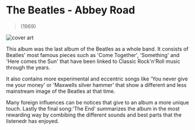 # The Beatles - Abbey Road 

>(1969)

![cover art]('img.jpg')

This album was the last album of the Beatles as a whole band. It consists of Beatles' most famous pieces such as 'Come Together', 'Something' and 'Here comes the Sun' that have been linked to Classic Rock'n'Roll music through the years. 

It also contains more experimental and eccentric songs like 'You never give me your money' or 'Maxwells silver hammer' that show a different and less mainstream image of the Beatles at that time. 

Many foreign influences can be notices that give to an album a more unique touch. Lastly the final song:'The End' summarizes the album in the most rewarding way by combibing the different sounds and best parts that the listenedr has enjoyed.  
